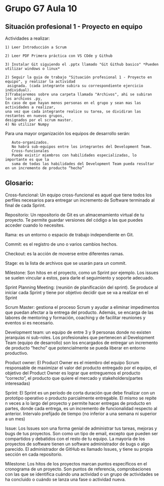 # Grupo G7 Aula 10

##  Situación profesional 1 - Proyecto en equipo

 Actividades a realizar:

    1) Leer Introducción a Scrum

    2) Leer PDF Primera práctica con VS COde y Github
    
    3) Instalar Git siguiendo el .pptx llamado "Git Github basico" *Pueden utilizar windows o linux*

    2) Seguir la guia de trabajo "Situación profesional 1 - Proyecto en equipo", y realizar la actividad
     asignada. (cada integrante subira su correspondiente ejercicio individual).
    3)Trabajaremos sobre una carpeta llamada "Archivos", ahi se subiran los archivos .py,  
    En caso de que hayan menos personas en el grupo y sean mas las actividades a realizar,
    una vez que cada integrante realice su tarea, se dividiran las restantes en nuevos grupos,
    designados por el scrum master.
    4) No utilizar Numpy

Para una mayor organización los equipos de desarrollo serán: 


       Auto-organizados.
       No habrá sub-equipos entre los integrantes del Development Team.
       Cross-funcionales
       Puede existir miembros con habilidades especializadas, lo importante es que la 
       suma de todas las habilidades del Development Team pueda resultar en un incremento de producto “hecho”

 ## Glosario:

Cross-funcional: Un equipo cross-funcional es aquel que tiene todos los perfiles necesarios para entregar un 
incremento de Software terminado al final de cada Sprint.

Repositorio: Un repositorio de Git es un almacenamiento virtual de tu proyecto. Te permite guardar versiones 
del código a las que puedes acceder cuando lo necesites.

Rama: es un entorno o espacio de trabajo independiente en Git.

Commit: es el registro de uno o varios cambios hechos.

Checkout: es la acción de moverse entre diferentes ramas.

Stage: es la lista de archivos que se usarán para un commit.

Milestone: Son hitos en el proyecto, como un Sprint por ejemplo. Los issues se suelen vincular a estos, para darle el seguimiento y soporte adecuado.

Sprint Planning Meeting: (reunión de planificación del sprint). Se produce al iniciar cada Sprint y tiene por objetivo decidir que se va a realizar en el Sprint

Scrum Master: gestiona el proceso Scrum y ayudar a eliminar impedimentos que puedan afectar a la entrega del producto. Además, se encarga de las labores de mentoring y formación, coaching y de facilitar reuniones y  eventos si es necesario.

Development team: un equipo de entre 3 y 9 personas donde no existen jerarquías ni sub-roles. Los profesionales que pertenecen al Development Team (equipo de desarrollo) son los encargados de  entregar un incremento de producto “hecho” que potencialmente se pueda liberar en entorno productivo. 
   

Product owner: El Product Owner es el miembro del equipo Scrum responsable de maximizar el valor del producto  entregado por el equipo, el objetivo del Product Owner es lograr que entreguemos el producto “correcto”, el producto que quiere el mercado y stakeholders(partes interesadas)
    
Sprint: El Sprint es un período de corta duración que debe finalizar con un prototipo operativo o producto  parcialmente entregable. El mismo se repite n veces a lo largo del proyecto y permite hacer entregas de  producto en partes, donde cada entrega, es un incremento de funcionalidad respecto al anterior. Intervalo  prefijado de tiempo (no inferior a una semana ni superior a un mes)

Issue: Los Issues son una forma genial de administrar tus tareas, mejoras y bugs de tus proyectos. Son como un tipo de email, excepto que pueden ser compartidos y debatidos con el resto de tu equipo. La mayoría de los proyectos de software tienen un software administrador de bugs o algo parecido. El administrador de GitHub  es llamado Issues, y tiene su propia sección en cada repositorio.

Milestone: Los hitos de los proyectos marcan puntos específicos en el cronograma de un proyecto. Son puntos de referencia, comprobaciones con las que se identifica cuándo una actividad o un grupo de actividades se ha concluido o cuándo se lanza una fase o actividad nueva.
